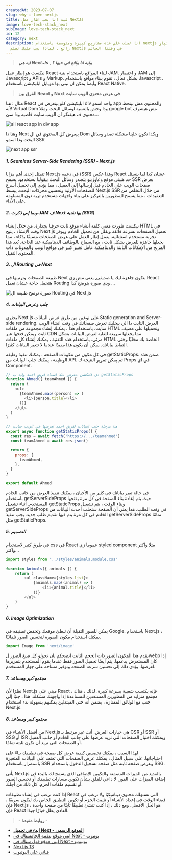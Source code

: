 ```yaml
---
createdAt: 2023-07-07
slug: why-i-love-nextjs
title: ليه انا بحب اطار عمل NextJs
image: love-tech-stack_next
subImage: love-tech-stack_next
id: 12
category: next
description: انا عملت علي عدة مشاريع كبيرة ومتوسطة باستخدام nextjs وكان اختيار
  رائع , لماذا يجب عليك تعلم NextJs في وقتنا الحالي
---
```

> ***ايه هي Next.Js , وليه انا واقع في حبها ؟***

نيكست هو إطار عمل React لبناء المواقع باستخدام بنية JAM. و اختصار JAM إلى Javascript و APIs و Markup. بشكل فعال ، تقوم ببناء مواقع باستخدام Javascript ، وأيضا يمكن ان نبني بها موبايل ابليكيشن بأستخدام React Native.

> **الفرق بين React و Nuxt في عرض محتوي الويب سايت**

م﻿ثال : هنا React ابليكيشن كلو بيتعرض في div واحد اسمو app والمحتوي مش بيتحط لأنه Virtual Dom ودا وحش بالنسبة لوسائل البحث ومثلا google bot مش هيشوف محتوي ف هيفتكر ان الويب سايت فاضية ودا سئ...

![all react app in div app](https://res.cloudinary.com/drcfigqqr/image/upload/v1688710761/app_sgr362.webp "all react app in div app")

و﻿هنا دا Next بيعرض كل المحتوي في ال Dom وبكدا نكون حلينا مشكلة تصدر وسائل البحث ودا اسمو SSR

![next app ssr](https://res.cloudinary.com/drcfigqqr/image/upload/v1688710738/Screenshot_56_ykpp9y.webp "next app ssr")

##### 1. Seamless Server-Side Rendering (SSR) - Next.js

تتمثل إحدى أهم مزايا Next.js في دعمه (SSR) وهذا عكس React عشان كدا لما بنسئل حد هنبني موقع وعاوزينو يتصدر وسائل البحث بيقولنا نستخدمو. يسمح SSR بعرض صفحات الويب على الخادم قبل إرسالها إلى العميل ، مما يؤدي إلى تحميل أسرع للصفحات الأولية وتحسين محركات البحث. يبسط Next.js SSR من خلال التخلص من التعقيدات ، مما يسمح للمطورين بالتركيز على بناء واجهات مستخدم ثرية دون المساومة على الأداء.

##### 2. وبما إني ذكرت JAM ف Next بها تقنية (SSG)

نيكست طورت معني كلمة أنشاء موقع ثابت حرفيا بجدارة. من خلال إنشاء HTML في وقت الإنشاء ، يتيح Next.js تحميل الصفحات بسرعة فائقة ويقلل من تحميل الخادم ويوفر تجربة مستخدم استثنائية. يعمل إطار العمل على عرض الصفحات مسبقًا بذكاء ، مما يجعلها جاهزة للعرض بشكل ثابت ، مع السماح بالوظائف الديناميكية عند الحاجة. يُعد هذا المزيج من الإمكانات الثابتة والديناميكية عامل تغيير كبير في مواقع الويب والمدونات ذات المحتوى الثقيل.

##### 3. ال Routing في Next

ط﻿بيعة الصفحات وترتيبها في Next بتكون جاهزة ليك يا صديقي, يعني مش زي React هتحمل حاجة عشان تعمل Routing ودي صورة بتوضح كدا ...

![صورة توضح طبيعة ال Routing في Next.js](https://res.cloudinary.com/drcfigqqr/image/upload/v1688705652/image-1024x534_uziqwi.webp "صورة توضح طبيعة ال Routing في Next.js")

##### 4. جلب وعرض البيانات

يحتوي Next.js على نوعين من طرق عرض البيانات Static generation and Server-side rendering. العرض الثابت دا الي بيخليك تعرض صفحاتك في وقت انشاء الويب سايت. باستخدام هذا ، يمكنك إنشاء مجموعة من ملفات HTML وتحميلها على مضيف ثابت ويمكن فتحها عبر CDN مما يجعلها سريعة للغاية لعرض البيانات بشكل مرئي. باستخدام هذه التقنية ، يمكنك إنشاء كل ملفات HTML الخاصة بك محليًا وحتى التقاط بياناتك. يمكن أن يكون هذا مفيدًا عندما لا تتغير البيانات كثيرًا. 

في كل مكون من مكونات الصفحة ، يمكنك تنفيذ وظيفة getStaticProps. ضمن هذه الوظيفة ، يمكنك جلب البيانات من API. ثم يمكن تمرير النتيجة ك Props في اي Component.

```javascript
// دي فانكشن بتعرض مثلا اسماء فريق احمد وليد ب getStaticProps
function Ahmed({ teamAhmed }) {
  return (
    <ul>
      {teamAhmed.map((person) => (
        <li>{person.title}</li>
      ))}
    </ul>
  )
}

// هنا مرحلة جلب البيانات لفريق احمد لعرضها في الويب سايت
export async function getStaticProps() {
  const res = await fetch('https://.../teamahmed')
  const teamAhmed = await res.json()

  return {
    props: {
      teamAhmed,
    },
  }
}

export default Ahmed
```

في حالة تغير بياناتك في كثير من الأحيان ، يمكنك تنفيذ العرض من جانب الخادم باستخدام getServerSideProps حيث يتم إعادة بناء الصفحة في كل مرة يفتحها المستخدم. أثناء تشغيل getStaticProps وبناء الوقت ، يتم تشغيل getServerSideProps في وقت الطلب. هذا يعني أن الصفحة ستجلب أحدث البيانات من الخادم في كل مرة يتم فيها تقديم طلب جديد. يجب تنفيذ getServerSideProps تمامًا مثل getStaticProps.

##### 5. التصميم

ف﻿ي طرق كتير لاستخدام css في React عموما زي styled component مثلا واكثر واكثر...

```javascript
import styles from "../styles/animals.module.css"

function Animals({ animals }) {
    return (
        <ul className={styles.list}>
            {animals.map((animal) => (
                <li>{animal.title}</li>
            ))}
        </ul>
    )
}
```

##### 6. Image Optimization

يمكن للصور الثقيلة أن تبطئ موقعك وتخفض تصنيفه في Google. باستخدام Next.js ، يمكنك استخدام مكون الصورة لتحسين الصور تلقائيًا.

```javascript
import Image from 'next/image'
```

يقدم هذا المكون الصور ذات الحجم الثابت [](https://www.makeuseof.com/convert-webp-to-jpeg-png-other-image-formats/)انصحكم بان تحولو كل صيغ الصور لwebp إذا كان المستعرض يدعمها. يتم أيضًا تحميل الصور فقط عندما يقوم المستخدم بتمريرها لعرضها. يؤدي ذلك إلى تحسين سرعة الصفحة وتوفير مساحة على جهاز المستخدم.

##### 7. مجتمع كبير ومساعد

نظرًا لأن Next.js مبني على React ، فإنه يكتسب شعبية بسرعة كبيرة. لذلك ، هناك مجتمع متزايد من المطورين المستعدين للمساعدة إذا واجهتك مشكلة. هذا ، جنبًا إلى جنب مع الوثائق الممتازة ، يضمن أنه حتى المبتدئين يمكنهم بسهولة بدء استخدام Next.js.

##### 8. مجتمع كبير ومساعد

من أفضل الأشياء في Next.js هي خيارات العرض. أنت غير مرتبط بـ CSR أو SSR أو SSG أو ISR ويمكنك اختيار الصفحات التي تريد عرضها على جانب الخادم أو جانب العميل أو الصفحات التي تريد أن تكون ثابتة تمامًا.

لهذا السبب ، يمكنك تخصيص كيفية عرض كل صفحة في تطبيقك بناءً على احتياجاتها. على سبيل المثال ، يمكنك عرض الصفحات التي تعتمد على البيانات المتغيرة باستمرار باستخدام SSR وعرض صفحة ثابتة مثل صفحة تسجيل الدخول باستخدام SSG.

يأتي Next.js بالعديد من الميزات المضمنة والتكوين الإضافي الذي يسمح لك بالبدء في إضافة الميزات على الفور. لا داعي للقلق بشأن تكوين مسارات تطبيقك أو تحسين الصور أو تقسيم ملفات الحزم. كل ذلك من أجلك.

إذا كنت ترغب في إنشاء تطبيقات React التي تستهلك محتوى ديناميكيًا ولا ترغب في قضاء الوقت في إعداد الأشياء أو تثبيت الحزم أو تكوين التطبيق الخاص بك ليكون سريعًا ، فإن Next.js هو الحل الأفضل. ومع ذلك ، إذا كنت تنشئ تطبيقًا ثابتًا من صفحة واحدة ، فإن React العادي يظل خيارًا جيدًا.

> **\- ر﻿وابط مفيدة -**

* **[ا﻿بدء في تحميل Next - الموقع الرسمي](https://nextjs.org/docs/getting-started/installation)**
* [ابني موقع بتقنية الجامستاك في Next - يوتيوب](https://www.youtube.com/results?search_query=build+a+jamstack+site+with+next+js)
* [ا﻿بني موقع فول ستاك في Next - يوتيوب](https://www.youtube.com/results?search_query=build+a+fullstack+site+with+next+js)
* [N﻿ext.js 13](https://nextjs.org/blog/next-13-4)
* [ق﻿ناتي علي اليوتيوب](https://www.youtube.com/@ahmeedwaleed)